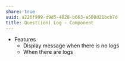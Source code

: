 ```yaml
---
share: true
uuid: a226f999-d9d5-4028-b663-a508d21bcb7d
title: Quest(ion) Log - Component
---
```

* Features
	* Display message when there is no logs
	* When there are logs